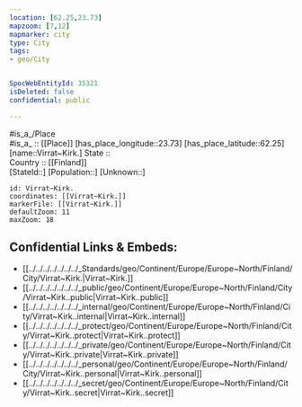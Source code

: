 ```yaml
---
location: [62.25,23.73] 
mapzoom: [7,12] 
mapmarker: city 
type: City
tags:
- geo/City


SpocWebEntityId: 35321
isDeleted: false
confidential: public

---
```

#is_a_/Place  
#is_a_ :: [[Place]] 
[has_place_longitude::23.73] 
[has_place_latitude::62.25] 
[name::Virrat~Kirk.] 
State ::  
Country :: [[Finland]]  
[StateId::] 
[Population::] 
[Unknown::] 


```leaflet
id: Virrat~Kirk.
coordinates: [[Virrat~Kirk.]] 
markerFile: [[Virrat~Kirk.]] 
defaultZoom: 11 
maxZoom: 18
```


## Confidential Links & Embeds: 
- [[../../../../../../../_Standards/geo/Continent/Europe/Europe~North/Finland/City/Virrat~Kirk.|Virrat~Kirk.]] 
- [[../../../../../../../_public/geo/Continent/Europe/Europe~North/Finland/City/Virrat~Kirk..public|Virrat~Kirk..public]] 
- [[../../../../../../../_internal/geo/Continent/Europe/Europe~North/Finland/City/Virrat~Kirk..internal|Virrat~Kirk..internal]] 
- [[../../../../../../../_protect/geo/Continent/Europe/Europe~North/Finland/City/Virrat~Kirk..protect|Virrat~Kirk..protect]] 
- [[../../../../../../../_private/geo/Continent/Europe/Europe~North/Finland/City/Virrat~Kirk..private|Virrat~Kirk..private]] 
- [[../../../../../../../_personal/geo/Continent/Europe/Europe~North/Finland/City/Virrat~Kirk..personal|Virrat~Kirk..personal]] 
- [[../../../../../../../_secret/geo/Continent/Europe/Europe~North/Finland/City/Virrat~Kirk..secret|Virrat~Kirk..secret]] 
